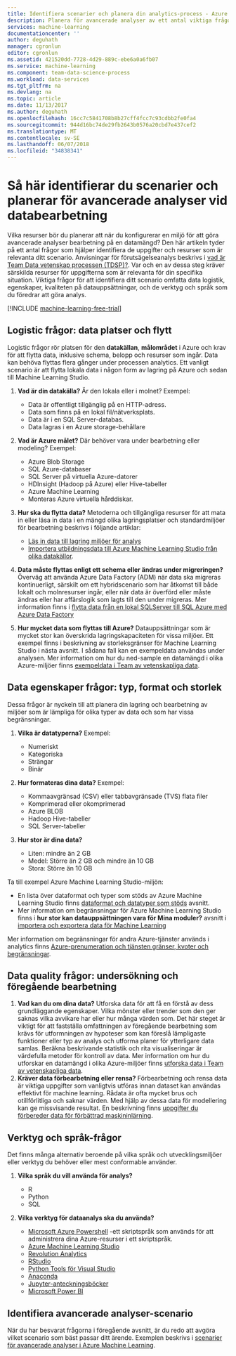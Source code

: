 ```yaml
---
title: Identifiera scenarier och planera din analytics-process - Azure | Microsoft Docs
description: Planera för avancerade analyser av ett antal viktiga frågor.
services: machine-learning
documentationcenter: ''
author: deguhath
manager: cgronlun
editor: cgronlun
ms.assetid: 421520dd-7728-4d29-889c-ebe6a0a6fb07
ms.service: machine-learning
ms.component: team-data-science-process
ms.workload: data-services
ms.tgt_pltfrm: na
ms.devlang: na
ms.topic: article
ms.date: 11/13/2017
ms.author: deguhath
ms.openlocfilehash: 16cc7c5841708b8b27cff4fcc7c93cdbb2fe0fa4
ms.sourcegitcommit: 944d16bc74de29fb2643b0576a20cbd7e437cef2
ms.translationtype: MT
ms.contentlocale: sv-SE
ms.lasthandoff: 06/07/2018
ms.locfileid: "34838341"
---
```

# <a name="how-to-identify-scenarios-and-plan-for-advanced-analytics-data-processing"></a>Så här identifierar du scenarier och planerar för avancerade analyser vid databearbetning
Vilka resurser bör du planerar att när du konfigurerar en miljö för att göra avancerade analyser bearbetning på en datamängd? Den här artikeln tyder på ett antal frågor som hjälper identifiera de uppgifter och resurser som är relevanta ditt scenario. Anvisningar för förutsägelseanalys beskrivs i [vad är Team Data vetenskap processen (TDSP)?](overview.md). Var och en av dessa steg kräver särskilda resurser för uppgifterna som är relevanta för din specifika situation. Viktiga frågor för att identifiera ditt scenario omfatta data logistik, egenskaper, kvaliteten på datauppsättningar, och de verktyg och språk som du föredrar att göra analys.

[!INCLUDE [machine-learning-free-trial](../../../includes/machine-learning-free-trial.md)]

## <a name="logistic-questions-data-locations-and-movement"></a>Logistic frågor: data platser och flytt
Logistic frågor rör platsen för den **datakällan**, **målområdet** i Azure och krav för att flytta data, inklusive schema, belopp och resurser som ingår. Data kan behöva flyttas flera gånger under processen analytics. Ett vanligt scenario är att flytta lokala data i någon form av lagring på Azure och sedan till Machine Learning Studio.

1. **Vad är din datakälla?** Är den lokala eller i molnet? Exempel:
   
   * Data är offentligt tillgänglig på en HTTP-adress.
   * Data som finns på en lokal fil/nätverksplats.
   * Data är i en SQL Server-databas.
   * Data lagras i en Azure storage-behållare
2. **Vad är Azure målet?** Där behöver vara under bearbetning eller modeling? Exempel:
   
   * Azure Blob Storage
   * SQL Azure-databaser
   * SQL Server på virtuella Azure-datorer
   * HDInsight (Hadoop på Azure) eller Hive-tabeller
   * Azure Machine Learning
   * Monteras Azure virtuella hårddiskar.
3. **Hur ska du flytta data?** Metoderna och tillgängliga resurser för att mata in eller läsa in data i en mängd olika lagringsplatser och standardmiljöer för bearbetning beskrivs i följande artiklar:
   
   * [Läs in data till lagring miljöer för analys](ingest-data.md)
   * [Importera utbildningsdata till Azure Machine Learning Studio från olika datakällor](../studio/import-data.md).
4. **Data måste flyttas enligt ett schema eller ändras under migreringen?** Överväg att använda Azure Data Factory (ADM) när data ska migreras kontinuerligt, särskilt om ett hybridscenario som har åtkomst till både lokalt och molnresurser ingår, eller när data är överförd eller måste ändras eller har affärslogik som lagts till den under migreras. Mer information finns i [flytta data från en lokal SQLServer till SQL Azure med Azure Data Factory](move-sql-azure-adf.md)
5. **Hur mycket data som flyttas till Azure?** Datauppsättningar som är mycket stor kan överskrida lagringskapaciteten för vissa miljöer. Ett exempel finns i beskrivning av storleksgränser för Machine Learning Studio i nästa avsnitt. I sådana fall kan en exempeldata användas under analysen. Mer information om hur du ned-sample en datamängd i olika Azure-miljöer finns [exempeldata i Team av vetenskapliga data](sample-data.md).

## <a name="data-characteristics-questions-type-format-and-size"></a>Data egenskaper frågor: typ, format och storlek
Dessa frågor är nyckeln till att planera din lagring och bearbetning av miljöer som är lämpliga för olika typer av data och som har vissa begränsningar.

1. **Vilka är datatyperna?** Exempel:
   
   * Numeriskt
   * Kategoriska
   * Strängar
   * Binär
2. **Hur formateras dina data?** Exempel:
   
   * Kommaavgränsad (CSV) eller tabbavgränsade (TVS) flata filer
   * Komprimerad eller okomprimerad
   * Azure BLOB
   * Hadoop Hive-tabeller
   * SQL Server-tabeller
3. **Hur stor är dina data?**
   
   * Liten: mindre än 2 GB
   * Medel: Större än 2 GB och mindre än 10 GB
   * Stora: Större än 10 GB

Ta till exempel Azure Machine Learning Studio-miljön:

* En lista över dataformat och typer som stöds av Azure Machine Learning Studio finns [dataformat och datatyper som stöds](../studio/import-data.md#data-formats-and-data-types-supported) avsnitt.
* Mer information om begränsningar för Azure Machine Learning Studio finns i **hur stor kan datauppsättningen vara för Mina moduler?** avsnitt i [importera och exportera data för Machine Learning](../studio/faq.md#machine-learning-studio-questions)

Mer information om begränsningar för andra Azure-tjänster används i analytics finns [Azure-prenumeration och tjänsten gränser, kvoter och begränsningar](../../azure-subscription-service-limits.md).

## <a name="data-quality-questions-exploration-and-pre-processing"></a>Data quality frågor: undersökning och föregående bearbetning
1. **Vad kan du om dina data?** Utforska data för att få en förstå av dess grundläggande egenskaper. Vilka mönster eller trender som den ger saknas vilka avvikare har eller hur många värden som. Det här steget är viktigt för att fastställa omfattningen av föregående bearbetning som krävs för utformningen av hypoteser som kan föreslå lämpligaste funktioner eller typ av analys och utforma planer för ytterligare data samlas. Beräkna beskrivande statistik och rita visualiseringar är värdefulla metoder för kontroll av data. Mer information om hur du utforskar en datamängd i olika Azure-miljöer finns [utforska data i Team av vetenskapliga data](explore-data.md).
2. **Kräver data förbearbetning eller rensa?**
   Förbearbetning och rensa data är viktiga uppgifter som vanligtvis utföras innan dataset kan användas effektivt för machine learning. Rådata är ofta mycket brus och otillförlitliga och saknar värden. Med hjälp av dessa data för modellering kan ge missvisande resultat. En beskrivning finns [uppgifter du förbereder data för förbättrad maskininlärning](prepare-data.md).

## <a name="tools-and-languages-questions"></a>Verktyg och språk-frågor
Det finns många alternativ beroende på vilka språk och utvecklingsmiljöer eller verktyg du behöver eller mest conformable använder.

1. **Vilka språk du vill använda för analys?**  
   
   * R
   * Python
   * SQL
2. **Vilka verktyg för dataanalys ska du använda?**
   
   * [Microsoft Azure Powershell](/powershell/azure/overview) -ett skriptspråk som används för att administrera dina Azure-resurser i ett skriptspråk.
   * [Azure Machine Learning Studio](../studio/what-is-ml-studio.md)
   * [Revolution Analytics](http://www.revolutionanalytics.com/revolution-r-open)
   * [RStudio](http://www.rstudio.com)
   * [Python Tools för Visual Studio](http://microsoft.github.io/PTVS/)
   * [Anaconda](https://www.continuum.io/why-anaconda)
   * [Jupyter-anteckningsböcker](http://jupyter.org/)
   * [Microsoft Power BI](http://powerbi.microsoft.com)

## <a name="identify-your-advanced-analytics-scenario"></a>Identifiera avancerade analyser-scenario
När du har besvarat frågorna i föregående avsnitt, är du redo att avgöra vilket scenario som bäst passar ditt ärende. Exemplen beskrivs i [scenarier för avancerade analyser i Azure Machine Learning](plan-sample-scenarios.md).

